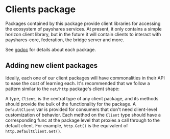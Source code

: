 # Clients package

Packages contained by this package provide client libraries for accessing the ecosystem of payshares services.  At present, it only contains a simple horizon client library, but in the future it will contain clients to interact with payshares-core, federation, the bridge server and more.

See [godoc](https://godoc.org/github.com/payshares/go/clients) for details about each package.

## Adding new client packages

Ideally, each one of our client packages will have commonalities in their API to ease the cost of learning each.  It's recommended that we follow a pattern similar to the `net/http` package's client shape:

A type, `Client`, is the central type of any client package, and its methods should provide the bulk of the functionality for the package.  A `DefaultClient` var is provided for consumers that don't need client-level customization of behavior.  Each method on the `Client` type should have a corresponding func at the package level that proxies a call through to the default client.  For example, `http.Get()` is the equivalent of `http.DefaultClient.Get()`.